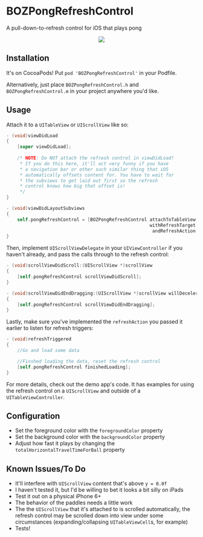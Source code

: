 BOZPongRefreshControl
=====================

A pull-down-to-refresh control for iOS that plays pong

<p align="center"><img src="http://i.imgur.com/cdh7eVE.gif"/></p>

Installation
------------

It's on CocoaPods! Put ```pod 'BOZPongRefreshControl'``` in your Podfile.

Alternatively, just place ```BOZPongRefreshControl.h``` and ```BOZPongRefreshControl.m``` in your project anywhere you'd like.

Usage
--------

Attach it to a ```UITableView``` or ```UIScrollView``` like so:

```objective-c
- (void)viewDidLoad
{
    [super viewDidLoad];
    
    /* NOTE: Do NOT attach the refresh control in viewDidLoad!
     * If you do this here, it'll act very funny if you have
     * a navigation bar or other such similar thing that iOS
     * automatically offsets content for. You have to wait for
     * the subviews to get laid out first so the refresh
     * control knows how big that offset is!
     */
}

- (void)viewDidLayoutSubviews
{
    self.pongRefreshControl = [BOZPongRefreshControl attachToTableView:self.tableView
                                                     withRefreshTarget:self
                                                      andRefreshAction:@selector(refreshTriggered)];
}
```

Then, implement ```UIScrollViewDelegate``` in your ```UIViewController``` if you haven't already, and pass the calls through to the refresh control:

```objective-c
- (void)scrollViewDidScroll:(UIScrollView *)scrollView
{
    [self.pongRefreshControl scrollViewDidScroll];
}

- (void)scrollViewDidEndDragging:(UIScrollView *)scrollView willDecelerate:(BOOL)decelerate
{
    [self.pongRefreshControl scrollViewDidEndDragging];
}
```

Lastly, make sure you've implemented the ```refreshAction``` you passed it earlier to listen for refresh triggers:

```objective-c
- (void)refreshTriggered
{
    //Go and load some data

    //Finshed loading the data, reset the refresh control
    [self.pongRefreshControl finishedLoading];
}
```

For more details, check out the demo app's code. It has examples for using the refresh control on a ```UIScrollView``` and outside of a ```UITableViewController```.

Configuration
-------------

- Set the foreground color with the ```foregroundColor``` property
- Set the background color with the ```backgroundColor``` property
- Adjust how fast it plays by changing the ```totalHorizontalTravelTimeForBall``` property

Known Issues/To Do
------------------

- It'll interfere with ```UIScrollView``` content that's above ```y = 0.0f```
- I haven't tested it, but I'd be willing to bet it looks a bit silly on iPads
- Test it out on a physical iPhone 6+
- The behavior of the paddles needs a little work
- The the ```UIScrollView``` that it's attached to is scrolled automatically, the refresh control may be scrolled down into view under some circumstances (expanding/collapsing ```UITableViewCell```s, for example)
- Tests!
